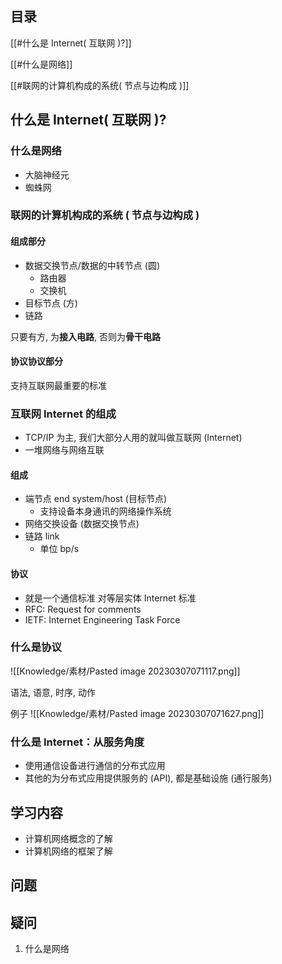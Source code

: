 ## 目录

[[#什么是 Internet( 互联网 )?]]

[[#什么是网络]]

[[#联网的计算机构成的系统( 节点与边构成 )]]

## 什么是 Internet( 互联网 )?

### 什么是网络

- 大脑神经元
- 蜘蛛网

### 联网的计算机构成的系统 ( 节点与边构成 )

#### 组成部分

- 数据交换节点/数据的中转节点 (圆)
	- 路由器
	- 交换机
- 目标节点 (方)
- 链路

只要有方, 为**接入电路**, 否则为**骨干电路**

#### 协议协议部分

支持互联网最重要的标准

### 互联网 Internet 的组成

- TCP/IP 为主, 我们大部分人用的就叫做互联网 (Internet)
- 一堆网络与网络互联

#### 组成

- 端节点 end system/host (目标节点)
	- 支持设备本身通讯的网络操作系统
- 网络交换设备 (数据交换节点)
- 链路 link
	- 单位 bp/s

#### 协议

- 就是一个通信标准
对等层实体
Internet 标准
- RFC: Request for comments
- IETF: Internet Engineering Task Force

### 什么是协议

![[Knowledge/素材/Pasted image 20230307071117.png]]

语法, 语意, 时序, 动作

例子 ![[Knowledge/素材/Pasted image 20230307071627.png]]

### 什么是 Internet：从服务角度

- 使用通信设备进行通信的分布式应用
- 其他的为分布式应用提供服务的 (API), 都是基础设施 (通行服务)

## 学习内容

- 计算机网络概念的了解
- 计算机网络的框架了解

## 问题

## 疑问

1. 什么是网络
